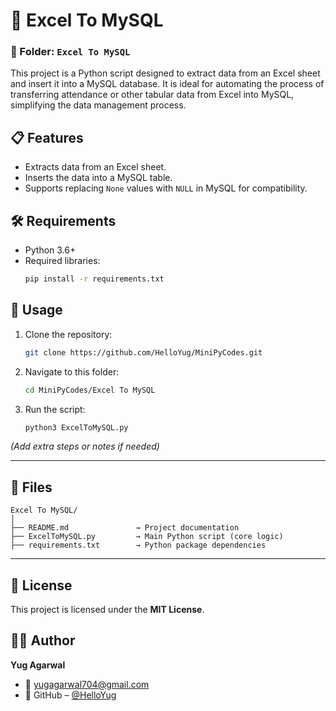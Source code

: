 # 📌 Excel To MySQL

### 📁 Folder: `Excel To MySQL`

This project is a Python script designed to extract data from an Excel sheet and insert it into a MySQL database. It is ideal for automating the process of transferring attendance or other tabular data from Excel into MySQL, simplifying the data management process.

## 📋 Features

- Extracts data from an Excel sheet.
- Inserts the data into a MySQL table.
- Supports replacing `None` values with `NULL` in MySQL for compatibility.


## 🛠 Requirements

- Python 3.6+
- Required libraries:
    ```bash
    pip install -r requirements.txt
    ```


## 🚀 Usage

1. Clone the repository:
   ```bash
   git clone https://github.com/HelloYug/MiniPyCodes.git
   ```

2. Navigate to this folder:

   ```bash
   cd MiniPyCodes/Excel To MySQL
   ```

3. Run the script:

   ```bash
   python3 ExcelToMySQL.py
   ```

*(Add extra steps or notes if needed)*

---

## 📎 Files
```
Excel To MySQL/
│
├── README.md               → Project documentation
├── ExcelToMySQL.py         → Main Python script (core logic)
├── requirements.txt        → Python package dependencies

```

---

## 📄 License

This project is licensed under the **MIT License**.

## 👨‍💻 Author

**Yug Agarwal**
- 📧 [yugagarwal704@gmail.com](mailto:yugagarwal704@gmail.com)
- 🔗 GitHub – [@HelloYug](https://github.com/HelloYug)
